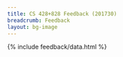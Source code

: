 ```yaml
---
title: CS 428+828 Feedback (201730)
breadcrumb: Feedback
layout: bg-image
---
```

{% include feedback/data.html %}
